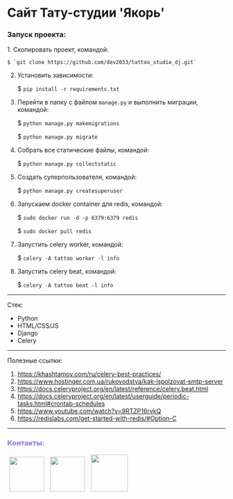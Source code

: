 # Сайт Тату-студии 'Якорь'

<h3>Запуск проекта:</h3>
1. Скопировать проект, командой:
   
    $ `git clone https://github.com/dev2033/tattoo_studio_dj.git`
   

2. Установить зависимости:
   
    $ `pip install -r requirements.txt`
   

3. Перейти в папку с файлом `manage.py` и выполнить миграции, командой:
   
    $ `python manage.py makemigrations`
   
    $ `python manage.py migrate`
   

4. Собрать все статические файлы, командой:

    $ `python manage.py collectstatic`
   

5. Создать суперпользователя, командой:

    $ `python manage.py createsuperuser`
   

6. Запускаем docker container для redis, командой:
   
    $ `sudo docker run -d -p 6379:6379 redis`
   
    $ `sudo docker pull redis`
   

7. Запустить celery worker, командой:
   
    $ `celery -A tattoo worker -l info`
   

8. Запустить celery beat, командой:
   
    $ `celery -A tattoo beat -l info`

<hr>

Стек:
- Python
- HTML/CSS/JS 
- Django
- Celery

<hr>

Полезные ссылки:
1. https://khashtamov.com/ru/celery-best-practices/
2. https://www.hostinger.com.ua/rukovodstva/kak-ispolzovat-smtp-server
3. https://docs.celeryproject.org/en/latest/reference/celery.beat.html
4. https://docs.celeryproject.org/en/latest/userguide/periodic-tasks.html#crontab-schedules
5. https://www.youtube.com/watch?v=9RTZP16rvkQ
6. https://redislabs.com/get-started-with-redis/#Option-C

<hr>
<h3 style="color:#9370DB">Контакты:</h3>
<div class="row">
<a href="https://vk.com/hellopeople0"><img width="80" style="margin-left:5px; margin-right:5px" src="https://www.sharethis.com/wp-content/uploads/2017/05/Vkontakte.png" alt=""></a>
<a href="https://t.me/developerPy3"><img width="80" style="margin-left:5px; margin-right:5px" src="https://web.telegram.org/img/logo_share.png" alt=""></a>
<a href="https://github.com/dev2033"><img width="85" style="margin-left:5px; margin-right:5px" src="https://techcrunch.com/wp-content/uploads/2010/07/github-logo.png" alt=""></a>
</div>